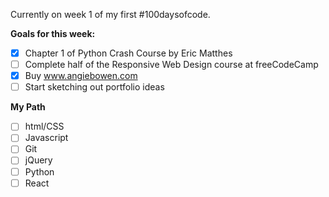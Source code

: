 Currently on week 1 of my first #100daysofcode.

**Goals for this week:**

- [x] Chapter 1 of Python Crash Course by Eric Matthes
- [ ] Complete half of the Responsive Web Design course at freeCodeCamp
- [x] Buy www.angiebowen.com
- [ ] Start sketching out portfolio ideas

**My Path**
- [ ] html/CSS
- [ ] Javascript
- [ ] Git
- [ ] jQuery
- [ ] Python
- [ ] React

<!---
AngelaBowen/AngelaBowen is a ✨ special ✨ repository because its `README.md` (this file) appears on your GitHub profile.
You can click the Preview link to take a look at your changes.
--->

